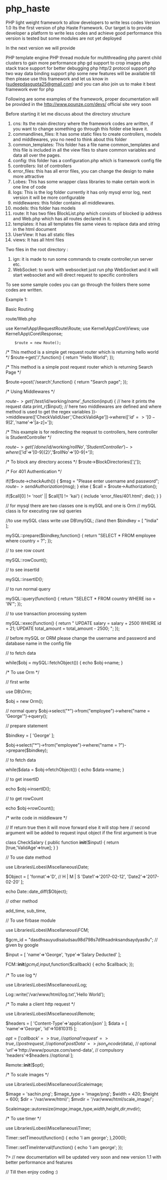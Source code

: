 # php_haste
PHP light weight framework to allow developers to write less codes Version 1.0
Its the first version of php Haste Framework.
Our target is to provide developer a platform to write less codes and achieve good performance
this version is tested but some modules are not yet deployed

In the next version we will provide 

PHP template engine
PHP thread module for multithreading
php parent child clusters to gain more performance
php gd support to crop images
php stack trace support for better debugging
php http/2 protocol support
php two way data binding support
php some new features will be available till then please use this framework and let us know in (sudeepdasgupta25@gmail.com) 
and you can also join us to make it best framework ever for php


Following are some examples of the framework, proper documentation will be provided in the http://www.pounze.com/devs/ official site very soon

Before starting it let me discuss about the directory structure

1) cns: Its the main directory where the framework codes are written, if you want to change something go through this folder else leave it.
2) commandlines_files: It has some static files to create controllers, models and middlewares, you no need to think about this folder
3) common_templates: This folder has a file name common_templates and this file is included in all the view files to share common variables and data 
all over the pages.
4) config: this folder has a configuration.php which is framework config file
5) controllers: list of controllers
6) error_files: this has all error files, you can change the design to make more attractive
7) Lobes: This has some wrapper class libraries to make certain work in one line of code
8) logs: This is the log folder currently it has only mysql error log, next version it will be more configurable
9) middlewares: this folder contains all middlewares.
10) models: this folder has models
11) route: It has two files BlockList.php which consists of blocked ip address and Web.php which has all routes declared in it.
12) templates: it has all templates file same views to replace data and string in the html document
13) UserView: It has all static files
14) views: It has all html files

Two files in the root directory :
1) ign: it is made to run some commands to create controller,run server etc.
2) WebSocket: to work with websocket just run php WebSocket and it will start websocket and will direct request to specific controllers

To see some sample codes you can go through the folders there some codes are written.

Example 1:

Basic Routing

route/Web.php

<span font-color="#666">
 <?php
</span>
        use Kernel\App\RequestRoute\Route;
	use Kernel\App\Core\Views;
	use Kernel\App\Core\Response;
  
        $route = new Route();
  
  /*
  This method is a simple get request router which is returning hello world
*/
  $route->get('/',function()
  {
    return "Hello World";
  });

/*
  This method is a simple post request router which is returning Search Page
*/

$route->post('/search',function()
{
  return "Search page";
});

/*
Using Middlewares
*/

$route->get('/test/$id/working/$name',function($input)
{
// here it prints the request data
  print_r($input);
  // here two middlewares are defined and where method is used to get the regex variables
})->middleware(['CheckValidUser','CheckValidAge'])->where(['$id'=>'[0-9]{2}','$name'=>'[a-z]+']);

/*
This example is for redirecting the reqeust to controllers, here controller is StudentController
*/

$route->get('/done/$id/working/$rollNo','StudentController')->where(['$id'=>'[0-9]{2}','$rollNo'=>'[0-9]+']);

/*
To  block any directory access
*/
$route->BlockDirectories(['[\/](search)']);

/*
For 401 Authentication
*/

if(!$route->checkAuth())
{
  $msg = "Please enter username and password";
  $route->sendAuthorization($msg);
}
else
{
  $call = $route->Authorization();

  if($call[0] != 'root' || $call[1] != 'kai')
  {
    include 'error_files/401.html';
    die();
  }
}

// for mysql there are two classes one is mySQL and one is Orm
// mySQL class is for executing raw sql queries

//to use mySQL class write
use DB\mySQL;
//and then
$bindkey = [
  "India"
];

mySQL::prepare($bindkey,function()
{
  return "SELECT * FROM employee where country = ?";
});

// to see row count

mySQL::rowCount();

// to see insertId

mySQL::insertID();

// to run normal query

mySQL::query(function()
{
  return "SELECT * FROM country WHERE iso = 'IN'";
});

// to use transaction processing system

mySQL::exec(function()
{
  return "
    UPDATE salary = salary + 2500 WHERE id = 21;
    UPDATE total_amount = total_amount - 2500;
  ";
});

// before mySQL or ORM please change the username and password and database name in the config file

// to fetch data

while($obj = mySQL::fetchObject())
{
  echo $obj->name;
}

/*
  To use Orm
*/

// first write

use DB\Orm;

$obj = new Orm();

// normal query
$obj->select("*")->from("employee")->where("name = 'George'")->query();

// prepare statement

$bindkey = [
  'George'
];

$obj->select("*")->from("employee")->where("name = ?")->prepare($bindkey);


// to fetch data

while($data = $obj->fetchObject())
{
  echo $data->name;
}

// to get insertID

echo $obj->insertID();

// to get rowCount

echo $obj->rowCount();

/*
write code in middleware
*/

// If return true then it will move forward else it will stop here
// second argument will be added to request input object if the first argument is true

class CheckSalary
{
  public function __init__($input)
  {
    return [true,'ValidAge'=>true];
  }
}

// To use date method

use Libraries\Lobes\Miscellaneous\Date;

$Object = [
  'format'=>'D', // H | M | S
  'Date1'=>'2017-02-12',
  'Date2'=>'2017-02-20'
];

echo Date::date_diff($Object);

// other method 

add_time, sub_time,

// To use firbase module

use Libraries\Lobes\Miscellaneous\FCM;

$gcm_id = "dasdhsauyudisaiudsau98d798s7d9hsadnksandsaydyas9u"; // given by google

$input = [
  'name'=>'George',
  'type'=>'Salary Deducted'
];

FCM::__init__($gcm_id,$input,function($callback)
{
  echo $callback;
});


/*
  To use log
*/

use Libraries\Lobes\Miscellaneous\Log;

Log::write('/var/www/html/log.txt','Hello World');

/*
  To make a client http request
*/

use Libraries\Lobes\Miscellaneous\Remote;

$headers = [
  'Content-Type'=>'application/json'
];
$data = [
  'name'=>'George',
  'id'=>10810315
];

$opt = [
  'callback'=>true, // optional
  'request'=>true,//post request, // optional
  'postData'=>json_encode($data), // optional
  'url'=>'http://www/pounze.com/send-data', // compulsory
  'headers'=>$headers //optional 
];

Remote::__init__($opt);

/*
To scale images
*/

use Libraries\Lobes\Miscellaneous\Scaleimage;

$image = 'sachin.png';
$image_type = 'image/png';
$width = 420;
$height = 600;
$dir = '/var/www/html/';
$mvdir = '/var/www/html/scale_image/';

Scaleimage::autoresize($image,$image_type,$width,$height,$dir,$mvdir);


/*
  To use timer
*/

use Libraries\Lobes\Miscellaneous\Timer;

Timer::setTimeout(function()
{
  echo 'I am george';
},2000);

Timer::setTimeInterval(function()
{
  echo 'I am george';
});

<span>
?>
</span>
// new documentation will be updated very soon and new version 1.1 with better performance and features

// Till then enjoy coding :)

